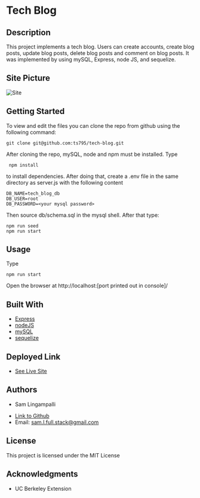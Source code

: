 # Tech Blog
## Description

This project implements a tech blog. Users can create accounts, create blog posts, update blog posts, delete blog posts and comment on blog posts. It was implemented by using mySQL, Express, node JS, and sequelize.

## Site Picture
![Site](./tech-blog-readme.gif)

## Getting Started

To view and edit the files you can clone the repo from github using the following command:

```
git clone git@github.com:ts795/tech-blog.git
```

After cloning the repo, mySQL, node and npm must be installed. Type
```
 npm install
```
to install dependencies.
After doing that, create a .env file in the same directory as server.js with the following content
```
DB_NAME=tech_blog_db
DB_USER=root
DB_PASSWORD=<your mysql password>
```
Then source db/schema.sql in the mysql shell.
After that type:
```
npm run seed
npm run start
```


## Usage

Type 
```
npm run start
```
Open the browser at http://localhost:[port printed out in console]/

## Built With

* [Express](https://expressjs.com/)
* [nodeJS](https://nodejs.org/en/)
* [mySQL](https://www.mysql.com/)
* [sequelize](https://sequelize.org/)

## Deployed Link

* [See Live Site](https://damp-tundra-10402.herokuapp.com/)

## Authors

* Sam Lingampalli 

- [Link to Github](https://github.com/ts795)
- Email: sam.l.full.stack@gmail.com


## License

This project is licensed under the MIT License 

## Acknowledgments

* UC Berkeley Extension